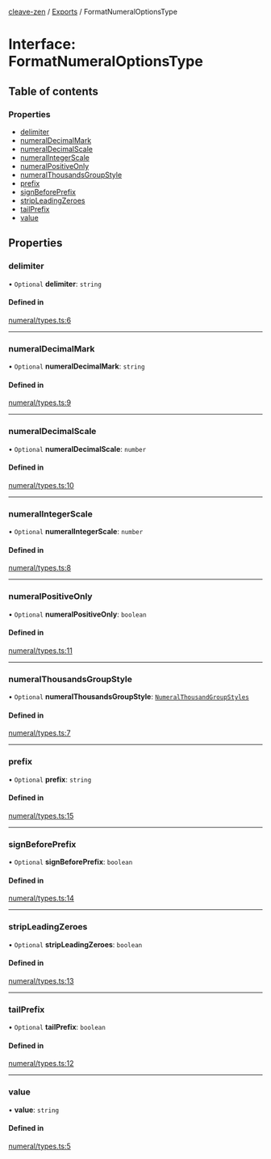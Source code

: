 [cleave-zen](../README.md) / [Exports](../modules.md) / FormatNumeralOptionsType

# Interface: FormatNumeralOptionsType

## Table of contents

### Properties

- [delimiter](FormatNumeralOptionsType.md#delimiter)
- [numeralDecimalMark](FormatNumeralOptionsType.md#numeraldecimalmark)
- [numeralDecimalScale](FormatNumeralOptionsType.md#numeraldecimalscale)
- [numeralIntegerScale](FormatNumeralOptionsType.md#numeralintegerscale)
- [numeralPositiveOnly](FormatNumeralOptionsType.md#numeralpositiveonly)
- [numeralThousandsGroupStyle](FormatNumeralOptionsType.md#numeralthousandsgroupstyle)
- [prefix](FormatNumeralOptionsType.md#prefix)
- [signBeforePrefix](FormatNumeralOptionsType.md#signbeforeprefix)
- [stripLeadingZeroes](FormatNumeralOptionsType.md#stripleadingzeroes)
- [tailPrefix](FormatNumeralOptionsType.md#tailprefix)
- [value](FormatNumeralOptionsType.md#value)

## Properties

### delimiter

• `Optional` **delimiter**: `string`

#### Defined in

[numeral/types.ts:6](https://github.com/nosir/cleave-zen/blob/b26233f/src/numeral/types.ts#L6)

___

### numeralDecimalMark

• `Optional` **numeralDecimalMark**: `string`

#### Defined in

[numeral/types.ts:9](https://github.com/nosir/cleave-zen/blob/b26233f/src/numeral/types.ts#L9)

___

### numeralDecimalScale

• `Optional` **numeralDecimalScale**: `number`

#### Defined in

[numeral/types.ts:10](https://github.com/nosir/cleave-zen/blob/b26233f/src/numeral/types.ts#L10)

___

### numeralIntegerScale

• `Optional` **numeralIntegerScale**: `number`

#### Defined in

[numeral/types.ts:8](https://github.com/nosir/cleave-zen/blob/b26233f/src/numeral/types.ts#L8)

___

### numeralPositiveOnly

• `Optional` **numeralPositiveOnly**: `boolean`

#### Defined in

[numeral/types.ts:11](https://github.com/nosir/cleave-zen/blob/b26233f/src/numeral/types.ts#L11)

___

### numeralThousandsGroupStyle

• `Optional` **numeralThousandsGroupStyle**: [`NumeralThousandGroupStyles`](../enums/NumeralThousandGroupStyles.md)

#### Defined in

[numeral/types.ts:7](https://github.com/nosir/cleave-zen/blob/b26233f/src/numeral/types.ts#L7)

___

### prefix

• `Optional` **prefix**: `string`

#### Defined in

[numeral/types.ts:15](https://github.com/nosir/cleave-zen/blob/b26233f/src/numeral/types.ts#L15)

___

### signBeforePrefix

• `Optional` **signBeforePrefix**: `boolean`

#### Defined in

[numeral/types.ts:14](https://github.com/nosir/cleave-zen/blob/b26233f/src/numeral/types.ts#L14)

___

### stripLeadingZeroes

• `Optional` **stripLeadingZeroes**: `boolean`

#### Defined in

[numeral/types.ts:13](https://github.com/nosir/cleave-zen/blob/b26233f/src/numeral/types.ts#L13)

___

### tailPrefix

• `Optional` **tailPrefix**: `boolean`

#### Defined in

[numeral/types.ts:12](https://github.com/nosir/cleave-zen/blob/b26233f/src/numeral/types.ts#L12)

___

### value

• **value**: `string`

#### Defined in

[numeral/types.ts:5](https://github.com/nosir/cleave-zen/blob/b26233f/src/numeral/types.ts#L5)
